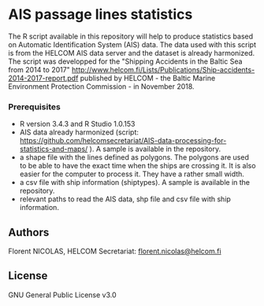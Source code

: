 # AIS passage lines statistics

The R script available in this repository will help to produce statistics based on Automatic Identification System (AIS) data.
The data used with this script is from the HELCOM AIS data server and the dataset is already harmonized.
The script was developped for the "Shipping Accidents in the Baltic Sea from 2014 to 2017" http://www.helcom.fi/Lists/Publications/Ship-accidents-2014-2017-report.pdf published by HELCOM - the Baltic Marine Environment Protection Commission - in November 2018.




### Prerequisites

- R version 3.4.3 and R Studio 1.0.153
- AIS data already harmonized (script: https://github.com/helcomsecretariat/AIS-data-processing-for-statistics-and-maps/ ). A sample is available in the repository.
- a shape file with the lines defined as polygons. The polygons are used to be able to have the exact time when the ships are crossing it. It is also easier for the computer to process it. They have a rather small width.
- a csv file with ship information (shiptypes). A sample is available in the repository.
- relevant paths to read the AIS data, shp file and csv file with ship information.

## Authors

Florent NICOLAS, HELCOM Secretariat: florent.nicolas@helcom.fi


## License

GNU General Public License v3.0

